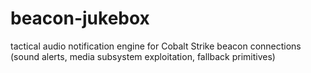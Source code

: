 # beacon-jukebox
tactical audio notification engine for Cobalt Strike beacon connections (sound alerts, media subsystem exploitation, fallback primitives)
